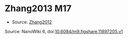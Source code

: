 <a name="material" />

# Zhang2013 M17
<script type="application/ld+json">
  {
    "@context": "https://schema.org/",
    "@type": "ChemicalSubstance",
    "@id": "https://egonw.github.io/nanowiki/nanowiki322.html#material",
    "http://purl.org/dc/terms/conformsTo":
      {
        "@type": "CreativeWork",
        "@id": "https://bioschemas.org/profiles/ChemicalSubstance/0.4-RELEASE/"
      },
    "identfier": "322",
    "name": "Zhang2013 M17",
    "url": "https://egonw.github.io/nanowiki/nanowiki322.html#material",
    "sameAs": "http://127.0.0.1/mediawiki/index.php/Special:URIResolver/Zhang2013_M17"
  }
</script>


* Source: [Zhang2012](articleZhang2012.md)


Source: NanoWiki 6, doi:[10.6084/m9.figshare.11897205.v1](https://doi.org/10.6084/m9.figshare.11897205.v1)
